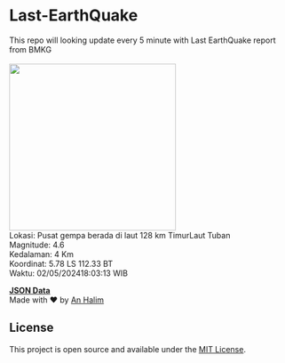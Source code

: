 # Last-EarthQuake
This repo will looking update every 5 minute with Last EarthQuake report from BMKG
<br>
<br>
<img src="https://static.bmkg.go.id/20240502180313.mmi.jpg" width="300"/>
<br>
Lokasi: Pusat gempa berada di laut 128 km TimurLaut Tuban <br>
Magnitude: 4.6 <br>
Kedalaman: 4 Km <br>
Koordinat: 5.78 LS 112.33 BT <br>
Waktu: 02/05/202418:03:13 WIB <br>

<a href="./data/data.json">**JSON Data**</a>
<br>
Made with ❤️ by <a href="https://github.com/an-halim">An Halim</a>
## License

This project is open source and available under the [MIT License](LICENSE).
